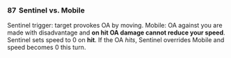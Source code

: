 ### 87 &nbsp;Sentinel vs. Mobile

Sentinel trigger: target provokes OA by moving. Mobile: OA against you are made with disadvantage and **on hit OA damage cannot reduce your speed**. Sentinel sets speed to 0 on **hit**. If the OA *hits*, Sentinel overrides Mobile and speed becomes 0 this turn.

